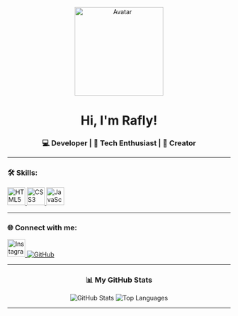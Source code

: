 <p align="center">
  <img src="https://avatars.githubusercontent.com/u/Rafly1818" width="200" alt="Avatar">
</p>

<h1 align="center">Hi, I'm Rafly!</h1>
<h3 align="center">💻 Developer | 🚀 Tech Enthusiast | 🎨 Creator</h3>

---

<h3 align="left">🛠️ Skills:</h3>
<p align="left">
  <a href="https://developer.mozilla.org/en-US/docs/Web/HTML" target="_blank"> 
    <img src="https://cdn-icons-png.flaticon.com/512/1216/1216733.png" alt="HTML5" width="40" height="40"/> 
  </a>
  <a href="https://www.w3schools.com/css/" target="_blank"> 
    <img src="https://cdn-icons-png.flaticon.com/512/732/732190.png" alt="CSS3" width="40" height="40"/> 
  </a>
  <a href="https://developer.mozilla.org/en-US/docs/Web/JavaScript" target="_blank"> 
    <img src="https://cdn-icons-png.flaticon.com/512/5968/5968292.png" alt="JavaScript" width="40" height="40"/> 
  </a>
  <!-- Tambahkan skill lain di sini -->
</p>

---

<h3 align="left">🌐 Connect with me:</h3>
<p align="left">
  <a href="https://instagram.com/flyyr_" target="_blank">
    <img src="https://cdn-icons-png.flaticon.com/512/1384/1384063.png" alt="Instagram" width="40" height="40"/>
  </a>
  <a href="https://github.com/Rafly1818" target="_blank">
    <img src="https://img.shields.io/badge/GitHub-%23181717.svg?style=for-the-badge&logo=github&logoColor=white" alt="GitHub">
  </a>
</p>

---

<h3 align="center">📊 My GitHub Stats</h3>
<p align="center">
  <img src="https://github-readme-stats.vercel.app/api?username=Rafly1818&show_icons=true&theme=radical" alt="GitHub Stats">
  <img src="https://github-readme-stats.vercel.app/api/top-langs/?username=Rafly1818&layout=compact&theme=radical" alt="Top Languages">
</p>

---
